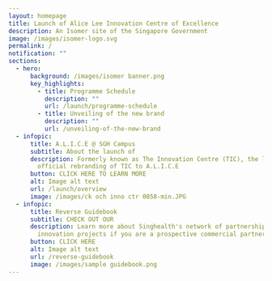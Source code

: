 ```yaml
---
layout: homepage
title: Launch of Alice Lee Innovation Centre of Excellence
description: An Isomer site of the Singapore Government
image: /images/isomer-logo.svg
permalink: /
notification: ""
sections:
  - hero:
      background: /images/isomer banner.png
      key_highlights:
        - title: Programme Schedule
          description: ""
          url: /launch/programme-schedule
        - title: Unveiling of the new brand
          description: ""
          url: /unveiling-of-the-new-brand
  - infopic:
      title: A.L.I.C.E @ SGH Campus
      subtitle: About the launch of
      description: Formerly known as The Innovation Centre (TIC), the launch marks the
        official rebranding of TIC to A.L.I.C.E
      button: CLICK HERE TO LEARN MORE
      alt: Image alt text
      url: /launch/overview
      image: /images/ck och inno ctr 0058-min.JPG
  - infopic:
      title: Reverse Guidebook
      subtitle: CHECK OUT OUR
      description: Learn more about Singhealth's network of partnerships, clinicians &
        innovation projects if you are a prospective commercial partner!
      button: CLICK HERE
      alt: Image alt text
      url: /reverse-guidebook
      image: /images/sample guidebook.png
---
```

